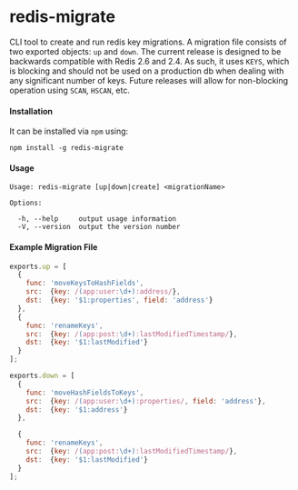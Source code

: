 redis-migrate
=============

CLI tool to create and run redis key migrations. A migration file consists of
two exported objects: `up` and `down`. The current release is designed to be
backwards compatible with Redis 2.6 and 2.4. As such, it uses `KEYS`,
which is blocking and should not be used on a production db when dealing with
any significant number of keys. Future releases will allow for non-blocking
operation using `SCAN`, `HSCAN`, etc.

#### Installation

It can be installed via `npm` using:

```
npm install -g redis-migrate
```

#### Usage

```
Usage: redis-migrate [up|down|create] <migrationName>

Options:

  -h, --help     output usage information
  -V, --version  output the version number
```

#### Example Migration File

``` javascript
exports.up = [
  {
    func: 'moveKeysToHashFields',
    src:  {key: /(app:user:\d+):address/},
    dst:  {key: '$1:properties', field: 'address'}
  },
  {
    func: 'renameKeys',
    src:  {key: /(app:post:\d+):lastModifiedTimestamp/},
    dst:  {key: '$1:lastModified'}
  }
];

exports.down = [
  {
    func: 'moveHashFieldsToKeys',
    src:  {key: /(app:user:\d+):properties/, field: 'address'},
    dst:  {key: '$1:address'}
  },

  {
    func: 'renameKeys',
    src:  {key: /(app:post:\d+):lastModifiedTimestamp/},
    dst:  {key: '$1:lastModified'}
  }
];
```
